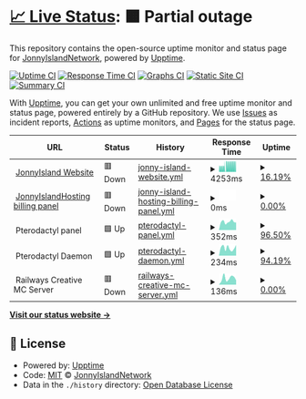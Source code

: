 # [📈 Live Status](https://status.jonnyislandhosting.net): <!--live status--> **🟧 Partial outage**

This repository contains the open-source uptime monitor and status page for [JonnyIslandNetwork](https://jonnyisland.net), powered by [Upptime](https://github.com/upptime/upptime).

[![Uptime CI](https://github.com/JonnyIslandNetwork/status-page/workflows/Uptime%20CI/badge.svg)](https://github.com/JonnyIslandNetwork/status-page/actions?query=workflow%3A%22Uptime+CI%22)
[![Response Time CI](https://github.com/JonnyIslandNetwork/status-page/workflows/Response%20Time%20CI/badge.svg)](https://github.com/JonnyIslandNetwork/status-page/actions?query=workflow%3A%22Response+Time+CI%22)
[![Graphs CI](https://github.com/JonnyIslandNetwork/status-page/workflows/Graphs%20CI/badge.svg)](https://github.com/JonnyIslandNetwork/status-page/actions?query=workflow%3A%22Graphs+CI%22)
[![Static Site CI](https://github.com/JonnyIslandNetwork/status-page/workflows/Static%20Site%20CI/badge.svg)](https://github.com/JonnyIslandNetwork/status-page/actions?query=workflow%3A%22Static+Site+CI%22)
[![Summary CI](https://github.com/JonnyIslandNetwork/status-page/workflows/Summary%20CI/badge.svg)](https://github.com/JonnyIslandNetwork/status-page/actions?query=workflow%3A%22Summary+CI%22)

With [Upptime](https://upptime.js.org), you can get your own unlimited and free uptime monitor and status page, powered entirely by a GitHub repository. We use [Issues](https://github.com/JonnyIslandNetwork/status-page/issues) as incident reports, [Actions](https://github.com/JonnyIslandNetwork/status-page/actions) as uptime monitors, and [Pages](https://status.jonnyislandhosting.net) for the status page.

<!--start: status pages-->
<!-- This summary is generated by Upptime (https://github.com/upptime/upptime) -->
<!-- Do not edit this manually, your changes will be overwritten -->
<!-- prettier-ignore -->
| URL | Status | History | Response Time | Uptime |
| --- | ------ | ------- | ------------- | ------ |
| <img alt="" src="https://icons.duckduckgo.com/ip3/jonnyisland.net.ico" height="13"> [JonnyIsland Website](https://jonnyisland.net) | 🟥 Down | [jonny-island-website.yml](https://github.com/JonnyIslandNetwork/status-page/commits/HEAD/history/jonny-island-website.yml) | <details><summary><img alt="Response time graph" src="./graphs/jonny-island-website/response-time-week.png" height="20"> 4253ms</summary><br><a href="https://status.jonnyisland.net/history/jonny-island-website"><img alt="Response time 1868" src="https://img.shields.io/endpoint?url=https%3A%2F%2Fraw.githubusercontent.com%2FJonnyIslandNetwork%2Fstatus-page%2FHEAD%2Fapi%2Fjonny-island-website%2Fresponse-time.json"></a><br><a href="https://status.jonnyisland.net/history/jonny-island-website"><img alt="24-hour response time 4655" src="https://img.shields.io/endpoint?url=https%3A%2F%2Fraw.githubusercontent.com%2FJonnyIslandNetwork%2Fstatus-page%2FHEAD%2Fapi%2Fjonny-island-website%2Fresponse-time-day.json"></a><br><a href="https://status.jonnyisland.net/history/jonny-island-website"><img alt="7-day response time 4253" src="https://img.shields.io/endpoint?url=https%3A%2F%2Fraw.githubusercontent.com%2FJonnyIslandNetwork%2Fstatus-page%2FHEAD%2Fapi%2Fjonny-island-website%2Fresponse-time-week.json"></a><br><a href="https://status.jonnyisland.net/history/jonny-island-website"><img alt="30-day response time 3060" src="https://img.shields.io/endpoint?url=https%3A%2F%2Fraw.githubusercontent.com%2FJonnyIslandNetwork%2Fstatus-page%2FHEAD%2Fapi%2Fjonny-island-website%2Fresponse-time-month.json"></a><br><a href="https://status.jonnyisland.net/history/jonny-island-website"><img alt="1-year response time 2004" src="https://img.shields.io/endpoint?url=https%3A%2F%2Fraw.githubusercontent.com%2FJonnyIslandNetwork%2Fstatus-page%2FHEAD%2Fapi%2Fjonny-island-website%2Fresponse-time-year.json"></a></details> | <details><summary><a href="https://status.jonnyisland.net/history/jonny-island-website">16.19%</a></summary><a href="https://status.jonnyisland.net/history/jonny-island-website"><img alt="All-time uptime 98.33%" src="https://img.shields.io/endpoint?url=https%3A%2F%2Fraw.githubusercontent.com%2FJonnyIslandNetwork%2Fstatus-page%2FHEAD%2Fapi%2Fjonny-island-website%2Fuptime.json"></a><br><a href="https://status.jonnyisland.net/history/jonny-island-website"><img alt="24-hour uptime 38.75%" src="https://img.shields.io/endpoint?url=https%3A%2F%2Fraw.githubusercontent.com%2FJonnyIslandNetwork%2Fstatus-page%2FHEAD%2Fapi%2Fjonny-island-website%2Fuptime-day.json"></a><br><a href="https://status.jonnyisland.net/history/jonny-island-website"><img alt="7-day uptime 16.19%" src="https://img.shields.io/endpoint?url=https%3A%2F%2Fraw.githubusercontent.com%2FJonnyIslandNetwork%2Fstatus-page%2FHEAD%2Fapi%2Fjonny-island-website%2Fuptime-week.json"></a><br><a href="https://status.jonnyisland.net/history/jonny-island-website"><img alt="30-day uptime 69.74%" src="https://img.shields.io/endpoint?url=https%3A%2F%2Fraw.githubusercontent.com%2FJonnyIslandNetwork%2Fstatus-page%2FHEAD%2Fapi%2Fjonny-island-website%2Fuptime-month.json"></a><br><a href="https://status.jonnyisland.net/history/jonny-island-website"><img alt="1-year uptime 97.48%" src="https://img.shields.io/endpoint?url=https%3A%2F%2Fraw.githubusercontent.com%2FJonnyIslandNetwork%2Fstatus-page%2FHEAD%2Fapi%2Fjonny-island-website%2Fuptime-year.json"></a></details>
| <img alt="" src="https://icons.duckduckgo.com/ip3/jonnyislandhosting.net.ico" height="13"> [JonnyIslandHosting billing panel](https://jonnyislandhosting.net) | 🟥 Down | [jonny-island-hosting-billing-panel.yml](https://github.com/JonnyIslandNetwork/status-page/commits/HEAD/history/jonny-island-hosting-billing-panel.yml) | <details><summary><img alt="Response time graph" src="./graphs/jonny-island-hosting-billing-panel/response-time-week.png" height="20"> 0ms</summary><br><a href="https://status.jonnyisland.net/history/jonny-island-hosting-billing-panel"><img alt="Response time 1641" src="https://img.shields.io/endpoint?url=https%3A%2F%2Fraw.githubusercontent.com%2FJonnyIslandNetwork%2Fstatus-page%2FHEAD%2Fapi%2Fjonny-island-hosting-billing-panel%2Fresponse-time.json"></a><br><a href="https://status.jonnyisland.net/history/jonny-island-hosting-billing-panel"><img alt="24-hour response time 0" src="https://img.shields.io/endpoint?url=https%3A%2F%2Fraw.githubusercontent.com%2FJonnyIslandNetwork%2Fstatus-page%2FHEAD%2Fapi%2Fjonny-island-hosting-billing-panel%2Fresponse-time-day.json"></a><br><a href="https://status.jonnyisland.net/history/jonny-island-hosting-billing-panel"><img alt="7-day response time 0" src="https://img.shields.io/endpoint?url=https%3A%2F%2Fraw.githubusercontent.com%2FJonnyIslandNetwork%2Fstatus-page%2FHEAD%2Fapi%2Fjonny-island-hosting-billing-panel%2Fresponse-time-week.json"></a><br><a href="https://status.jonnyisland.net/history/jonny-island-hosting-billing-panel"><img alt="30-day response time 19623" src="https://img.shields.io/endpoint?url=https%3A%2F%2Fraw.githubusercontent.com%2FJonnyIslandNetwork%2Fstatus-page%2FHEAD%2Fapi%2Fjonny-island-hosting-billing-panel%2Fresponse-time-month.json"></a><br><a href="https://status.jonnyisland.net/history/jonny-island-hosting-billing-panel"><img alt="1-year response time 4649" src="https://img.shields.io/endpoint?url=https%3A%2F%2Fraw.githubusercontent.com%2FJonnyIslandNetwork%2Fstatus-page%2FHEAD%2Fapi%2Fjonny-island-hosting-billing-panel%2Fresponse-time-year.json"></a></details> | <details><summary><a href="https://status.jonnyisland.net/history/jonny-island-hosting-billing-panel">0.00%</a></summary><a href="https://status.jonnyisland.net/history/jonny-island-hosting-billing-panel"><img alt="All-time uptime 8.10%" src="https://img.shields.io/endpoint?url=https%3A%2F%2Fraw.githubusercontent.com%2FJonnyIslandNetwork%2Fstatus-page%2FHEAD%2Fapi%2Fjonny-island-hosting-billing-panel%2Fuptime.json"></a><br><a href="https://status.jonnyisland.net/history/jonny-island-hosting-billing-panel"><img alt="24-hour uptime 0.00%" src="https://img.shields.io/endpoint?url=https%3A%2F%2Fraw.githubusercontent.com%2FJonnyIslandNetwork%2Fstatus-page%2FHEAD%2Fapi%2Fjonny-island-hosting-billing-panel%2Fuptime-day.json"></a><br><a href="https://status.jonnyisland.net/history/jonny-island-hosting-billing-panel"><img alt="7-day uptime 0.00%" src="https://img.shields.io/endpoint?url=https%3A%2F%2Fraw.githubusercontent.com%2FJonnyIslandNetwork%2Fstatus-page%2FHEAD%2Fapi%2Fjonny-island-hosting-billing-panel%2Fuptime-week.json"></a><br><a href="https://status.jonnyisland.net/history/jonny-island-hosting-billing-panel"><img alt="30-day uptime 7.96%" src="https://img.shields.io/endpoint?url=https%3A%2F%2Fraw.githubusercontent.com%2FJonnyIslandNetwork%2Fstatus-page%2FHEAD%2Fapi%2Fjonny-island-hosting-billing-panel%2Fuptime-month.json"></a><br><a href="https://status.jonnyisland.net/history/jonny-island-hosting-billing-panel"><img alt="1-year uptime 0.00%" src="https://img.shields.io/endpoint?url=https%3A%2F%2Fraw.githubusercontent.com%2FJonnyIslandNetwork%2Fstatus-page%2FHEAD%2Fapi%2Fjonny-island-hosting-billing-panel%2Fuptime-year.json"></a></details>
| <img alt="" src="https://icons.duckduckgo.com/ip3/null.ico" height="13"> Pterodactyl panel | 🟩 Up | [pterodactyl-panel.yml](https://github.com/JonnyIslandNetwork/status-page/commits/HEAD/history/pterodactyl-panel.yml) | <details><summary><img alt="Response time graph" src="./graphs/pterodactyl-panel/response-time-week.png" height="20"> 352ms</summary><br><a href="https://status.jonnyisland.net/history/pterodactyl-panel"><img alt="Response time 1094" src="https://img.shields.io/endpoint?url=https%3A%2F%2Fraw.githubusercontent.com%2FJonnyIslandNetwork%2Fstatus-page%2FHEAD%2Fapi%2Fpterodactyl-panel%2Fresponse-time.json"></a><br><a href="https://status.jonnyisland.net/history/pterodactyl-panel"><img alt="24-hour response time 320" src="https://img.shields.io/endpoint?url=https%3A%2F%2Fraw.githubusercontent.com%2FJonnyIslandNetwork%2Fstatus-page%2FHEAD%2Fapi%2Fpterodactyl-panel%2Fresponse-time-day.json"></a><br><a href="https://status.jonnyisland.net/history/pterodactyl-panel"><img alt="7-day response time 352" src="https://img.shields.io/endpoint?url=https%3A%2F%2Fraw.githubusercontent.com%2FJonnyIslandNetwork%2Fstatus-page%2FHEAD%2Fapi%2Fpterodactyl-panel%2Fresponse-time-week.json"></a><br><a href="https://status.jonnyisland.net/history/pterodactyl-panel"><img alt="30-day response time 352" src="https://img.shields.io/endpoint?url=https%3A%2F%2Fraw.githubusercontent.com%2FJonnyIslandNetwork%2Fstatus-page%2FHEAD%2Fapi%2Fpterodactyl-panel%2Fresponse-time-month.json"></a><br><a href="https://status.jonnyisland.net/history/pterodactyl-panel"><img alt="1-year response time 1259" src="https://img.shields.io/endpoint?url=https%3A%2F%2Fraw.githubusercontent.com%2FJonnyIslandNetwork%2Fstatus-page%2FHEAD%2Fapi%2Fpterodactyl-panel%2Fresponse-time-year.json"></a></details> | <details><summary><a href="https://status.jonnyisland.net/history/pterodactyl-panel">96.50%</a></summary><a href="https://status.jonnyisland.net/history/pterodactyl-panel"><img alt="All-time uptime 9.07%" src="https://img.shields.io/endpoint?url=https%3A%2F%2Fraw.githubusercontent.com%2FJonnyIslandNetwork%2Fstatus-page%2FHEAD%2Fapi%2Fpterodactyl-panel%2Fuptime.json"></a><br><a href="https://status.jonnyisland.net/history/pterodactyl-panel"><img alt="24-hour uptime 100.00%" src="https://img.shields.io/endpoint?url=https%3A%2F%2Fraw.githubusercontent.com%2FJonnyIslandNetwork%2Fstatus-page%2FHEAD%2Fapi%2Fpterodactyl-panel%2Fuptime-day.json"></a><br><a href="https://status.jonnyisland.net/history/pterodactyl-panel"><img alt="7-day uptime 96.50%" src="https://img.shields.io/endpoint?url=https%3A%2F%2Fraw.githubusercontent.com%2FJonnyIslandNetwork%2Fstatus-page%2FHEAD%2Fapi%2Fpterodactyl-panel%2Fuptime-week.json"></a><br><a href="https://status.jonnyisland.net/history/pterodactyl-panel"><img alt="30-day uptime 30.16%" src="https://img.shields.io/endpoint?url=https%3A%2F%2Fraw.githubusercontent.com%2FJonnyIslandNetwork%2Fstatus-page%2FHEAD%2Fapi%2Fpterodactyl-panel%2Fuptime-month.json"></a><br><a href="https://status.jonnyisland.net/history/pterodactyl-panel"><img alt="1-year uptime 1.85%" src="https://img.shields.io/endpoint?url=https%3A%2F%2Fraw.githubusercontent.com%2FJonnyIslandNetwork%2Fstatus-page%2FHEAD%2Fapi%2Fpterodactyl-panel%2Fuptime-year.json"></a></details>
| <img alt="" src="https://icons.duckduckgo.com/ip3/null.ico" height="13"> Pterodactyl Daemon | 🟩 Up | [pterodactyl-daemon.yml](https://github.com/JonnyIslandNetwork/status-page/commits/HEAD/history/pterodactyl-daemon.yml) | <details><summary><img alt="Response time graph" src="./graphs/pterodactyl-daemon/response-time-week.png" height="20"> 234ms</summary><br><a href="https://status.jonnyisland.net/history/pterodactyl-daemon"><img alt="Response time 414" src="https://img.shields.io/endpoint?url=https%3A%2F%2Fraw.githubusercontent.com%2FJonnyIslandNetwork%2Fstatus-page%2FHEAD%2Fapi%2Fpterodactyl-daemon%2Fresponse-time.json"></a><br><a href="https://status.jonnyisland.net/history/pterodactyl-daemon"><img alt="24-hour response time 320" src="https://img.shields.io/endpoint?url=https%3A%2F%2Fraw.githubusercontent.com%2FJonnyIslandNetwork%2Fstatus-page%2FHEAD%2Fapi%2Fpterodactyl-daemon%2Fresponse-time-day.json"></a><br><a href="https://status.jonnyisland.net/history/pterodactyl-daemon"><img alt="7-day response time 234" src="https://img.shields.io/endpoint?url=https%3A%2F%2Fraw.githubusercontent.com%2FJonnyIslandNetwork%2Fstatus-page%2FHEAD%2Fapi%2Fpterodactyl-daemon%2Fresponse-time-week.json"></a><br><a href="https://status.jonnyisland.net/history/pterodactyl-daemon"><img alt="30-day response time 234" src="https://img.shields.io/endpoint?url=https%3A%2F%2Fraw.githubusercontent.com%2FJonnyIslandNetwork%2Fstatus-page%2FHEAD%2Fapi%2Fpterodactyl-daemon%2Fresponse-time-month.json"></a><br><a href="https://status.jonnyisland.net/history/pterodactyl-daemon"><img alt="1-year response time 234" src="https://img.shields.io/endpoint?url=https%3A%2F%2Fraw.githubusercontent.com%2FJonnyIslandNetwork%2Fstatus-page%2FHEAD%2Fapi%2Fpterodactyl-daemon%2Fresponse-time-year.json"></a></details> | <details><summary><a href="https://status.jonnyisland.net/history/pterodactyl-daemon">94.19%</a></summary><a href="https://status.jonnyisland.net/history/pterodactyl-daemon"><img alt="All-time uptime 8.95%" src="https://img.shields.io/endpoint?url=https%3A%2F%2Fraw.githubusercontent.com%2FJonnyIslandNetwork%2Fstatus-page%2FHEAD%2Fapi%2Fpterodactyl-daemon%2Fuptime.json"></a><br><a href="https://status.jonnyisland.net/history/pterodactyl-daemon"><img alt="24-hour uptime 100.00%" src="https://img.shields.io/endpoint?url=https%3A%2F%2Fraw.githubusercontent.com%2FJonnyIslandNetwork%2Fstatus-page%2FHEAD%2Fapi%2Fpterodactyl-daemon%2Fuptime-day.json"></a><br><a href="https://status.jonnyisland.net/history/pterodactyl-daemon"><img alt="7-day uptime 94.19%" src="https://img.shields.io/endpoint?url=https%3A%2F%2Fraw.githubusercontent.com%2FJonnyIslandNetwork%2Fstatus-page%2FHEAD%2Fapi%2Fpterodactyl-daemon%2Fuptime-week.json"></a><br><a href="https://status.jonnyisland.net/history/pterodactyl-daemon"><img alt="30-day uptime 29.63%" src="https://img.shields.io/endpoint?url=https%3A%2F%2Fraw.githubusercontent.com%2FJonnyIslandNetwork%2Fstatus-page%2FHEAD%2Fapi%2Fpterodactyl-daemon%2Fuptime-month.json"></a><br><a href="https://status.jonnyisland.net/history/pterodactyl-daemon"><img alt="1-year uptime 1.81%" src="https://img.shields.io/endpoint?url=https%3A%2F%2Fraw.githubusercontent.com%2FJonnyIslandNetwork%2Fstatus-page%2FHEAD%2Fapi%2Fpterodactyl-daemon%2Fuptime-year.json"></a></details>
| <img alt="" src="https://icons.duckduckgo.com/ip3/null.ico" height="13"> Railways Creative MC Server | 🟥 Down | [railways-creative-mc-server.yml](https://github.com/JonnyIslandNetwork/status-page/commits/HEAD/history/railways-creative-mc-server.yml) | <details><summary><img alt="Response time graph" src="./graphs/railways-creative-mc-server/response-time-week.png" height="20"> 136ms</summary><br><a href="https://status.jonnyisland.net/history/railways-creative-mc-server"><img alt="Response time 298" src="https://img.shields.io/endpoint?url=https%3A%2F%2Fraw.githubusercontent.com%2FJonnyIslandNetwork%2Fstatus-page%2FHEAD%2Fapi%2Frailways-creative-mc-server%2Fresponse-time.json"></a><br><a href="https://status.jonnyisland.net/history/railways-creative-mc-server"><img alt="24-hour response time 93" src="https://img.shields.io/endpoint?url=https%3A%2F%2Fraw.githubusercontent.com%2FJonnyIslandNetwork%2Fstatus-page%2FHEAD%2Fapi%2Frailways-creative-mc-server%2Fresponse-time-day.json"></a><br><a href="https://status.jonnyisland.net/history/railways-creative-mc-server"><img alt="7-day response time 136" src="https://img.shields.io/endpoint?url=https%3A%2F%2Fraw.githubusercontent.com%2FJonnyIslandNetwork%2Fstatus-page%2FHEAD%2Fapi%2Frailways-creative-mc-server%2Fresponse-time-week.json"></a><br><a href="https://status.jonnyisland.net/history/railways-creative-mc-server"><img alt="30-day response time 239" src="https://img.shields.io/endpoint?url=https%3A%2F%2Fraw.githubusercontent.com%2FJonnyIslandNetwork%2Fstatus-page%2FHEAD%2Fapi%2Frailways-creative-mc-server%2Fresponse-time-month.json"></a><br><a href="https://status.jonnyisland.net/history/railways-creative-mc-server"><img alt="1-year response time 232" src="https://img.shields.io/endpoint?url=https%3A%2F%2Fraw.githubusercontent.com%2FJonnyIslandNetwork%2Fstatus-page%2FHEAD%2Fapi%2Frailways-creative-mc-server%2Fresponse-time-year.json"></a></details> | <details><summary><a href="https://status.jonnyisland.net/history/railways-creative-mc-server">0.00%</a></summary><a href="https://status.jonnyisland.net/history/railways-creative-mc-server"><img alt="All-time uptime 6.81%" src="https://img.shields.io/endpoint?url=https%3A%2F%2Fraw.githubusercontent.com%2FJonnyIslandNetwork%2Fstatus-page%2FHEAD%2Fapi%2Frailways-creative-mc-server%2Fuptime.json"></a><br><a href="https://status.jonnyisland.net/history/railways-creative-mc-server"><img alt="24-hour uptime 0.00%" src="https://img.shields.io/endpoint?url=https%3A%2F%2Fraw.githubusercontent.com%2FJonnyIslandNetwork%2Fstatus-page%2FHEAD%2Fapi%2Frailways-creative-mc-server%2Fuptime-day.json"></a><br><a href="https://status.jonnyisland.net/history/railways-creative-mc-server"><img alt="7-day uptime 0.00%" src="https://img.shields.io/endpoint?url=https%3A%2F%2Fraw.githubusercontent.com%2FJonnyIslandNetwork%2Fstatus-page%2FHEAD%2Fapi%2Frailways-creative-mc-server%2Fuptime-week.json"></a><br><a href="https://status.jonnyisland.net/history/railways-creative-mc-server"><img alt="30-day uptime 7.96%" src="https://img.shields.io/endpoint?url=https%3A%2F%2Fraw.githubusercontent.com%2FJonnyIslandNetwork%2Fstatus-page%2FHEAD%2Fapi%2Frailways-creative-mc-server%2Fuptime-month.json"></a><br><a href="https://status.jonnyisland.net/history/railways-creative-mc-server"><img alt="1-year uptime 0.00%" src="https://img.shields.io/endpoint?url=https%3A%2F%2Fraw.githubusercontent.com%2FJonnyIslandNetwork%2Fstatus-page%2FHEAD%2Fapi%2Frailways-creative-mc-server%2Fuptime-year.json"></a></details>

<!--end: status pages-->

[**Visit our status website →**](https://status.jonnyislandhosting.net)

## 📄 License

- Powered by: [Upptime](https://github.com/upptime/upptime)
- Code: [MIT](./LICENSE) © [JonnyIslandNetwork](https://jonnyisland.net)
- Data in the `./history` directory: [Open Database License](https://opendatacommons.org/licenses/odbl/1-0/)
